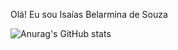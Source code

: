 Olá! Eu sou Isaías Belarmina de Souza

![Anurag's GitHub stats](https://github-readme-stats.vercel.app/api?username=anuraghazra&hide=contribs,prs)
